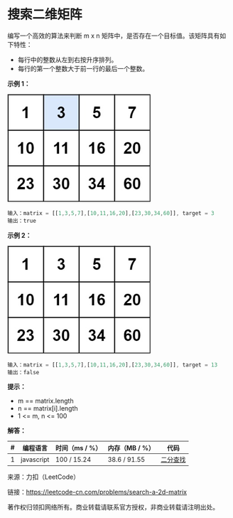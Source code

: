 # 搜索二维矩阵

编写一个高效的算法来判断 m x n 矩阵中，是否存在一个目标值。该矩阵具有如下特性：

- 每行中的整数从左到右按升序排列。
- 每行的第一个整数大于前一行的最后一个整数。

**示例 1：**

![示例1](./eg1.jpg)

``` javascript
输入：matrix = [[1,3,5,7],[10,11,16,20],[23,30,34,60]], target = 3
输出：true
```

**示例 2：**

![示例2](./eg2.jpg)

``` javascript
输入：matrix = [[1,3,5,7],[10,11,16,20],[23,30,34,60]], target = 13
输出：false
```

**提示：**

- m == matrix.length
- n == matrix[i].length
- 1 <= m, n <= 100

**解答：**

**#**|**编程语言**|**时间（ms / %）**|**内存（MB / %）**|**代码**
--|--|--|--|--
1|javascript|100 / 15.24|38.6 / 91.55|[二分查找](./javascript/ac_v1.js)

来源：力扣（LeetCode）

链接：https://leetcode-cn.com/problems/search-a-2d-matrix

著作权归领扣网络所有。商业转载请联系官方授权，非商业转载请注明出处。
